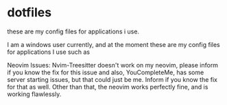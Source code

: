 # dotfiles
these are my config files for applications i use.

I am a windows user currently, and at the moment these are my config files for applications I use such as

Neovim Issues:
Nvim-Treesitter doesn't work on my neovim, please inform if you know the fix for this issue and also, YouCompleteMe, has some server starting issues, but that could just be me. Inform if you know the fix for that as well. Other than that, the neovim works perfectly fine, and is working flawlessly.
